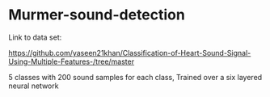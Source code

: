 # Murmer-sound-detection

Link to data set:

https://github.com/yaseen21khan/Classification-of-Heart-Sound-Signal-Using-Multiple-Features-/tree/master

5 classes with 200 sound samples for each class,
Trained over a six layered neural network
